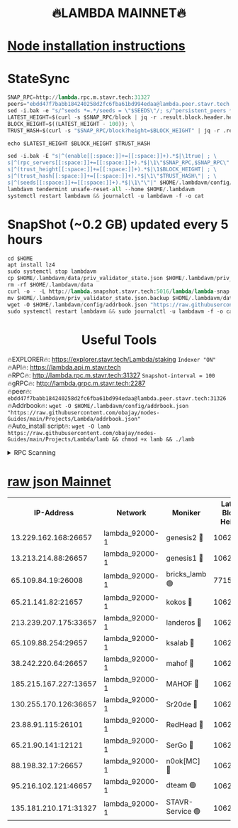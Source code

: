 <h1 align="center"> 🔥LAMBDA MAINNET🔥</h1>


[Node installation instructions](https://github.com/obajay/nodes-Guides/tree/main/Projects/Lambda)
=


# StateSync
```python
SNAP_RPC=http://lambda.rpc.m.stavr.tech:31327
peers="ebdd47f7babb184240258d2fc6fba61bd994edaa@lambda.peer.stavr.tech:31326" 
sed -i.bak -e "s/^seeds *=.*/seeds = \"$SEEDS\"/; s/^persistent_peers *=.*/persistent_peers = \"$PEERS\"/" $HOME/.lambdavm/config/config.toml
LATEST_HEIGHT=$(curl -s $SNAP_RPC/block | jq -r .result.block.header.height); \
BLOCK_HEIGHT=$((LATEST_HEIGHT - 100)); \
TRUST_HASH=$(curl -s "$SNAP_RPC/block?height=$BLOCK_HEIGHT" | jq -r .result.block_id.hash)

echo $LATEST_HEIGHT $BLOCK_HEIGHT $TRUST_HASH

sed -i.bak -E "s|^(enable[[:space:]]+=[[:space:]]+).*$|\1true| ; \
s|^(rpc_servers[[:space:]]+=[[:space:]]+).*$|\1\"$SNAP_RPC,$SNAP_RPC\"| ; \
s|^(trust_height[[:space:]]+=[[:space:]]+).*$|\1$BLOCK_HEIGHT| ; \
s|^(trust_hash[[:space:]]+=[[:space:]]+).*$|\1\"$TRUST_HASH\"| ; \
s|^(seeds[[:space:]]+=[[:space:]]+).*$|\1\"\"|" $HOME/.lambdavm/config/config.toml
lambdavm tendermint unsafe-reset-all --home $HOME/.lambdavm
systemctl restart lambdavm && journalctl -u lambdavm -f -o cat

```
# SnapShot (~0.2 GB) updated every 5 hours
```python
cd $HOME
apt install lz4
sudo systemctl stop lambdavm
cp $HOME/.lambdavm/data/priv_validator_state.json $HOME/.lambdavm/priv_validator_state.json.backup
rm -rf $HOME/.lambdavm/data
curl -o - -L http://lambda.snapshot.stavr.tech:5016/lambda/lambda-snap.tar.lz4 | lz4 -c -d - | tar -x -C $HOME/.lambdavm --strip-components 2
mv $HOME/.lambdavm/priv_validator_state.json.backup $HOME/.lambdavm/data/priv_validator_state.json
wget -O $HOME/.lambdavm/config/addrbook.json "https://raw.githubusercontent.com/obajay/nodes-Guides/main/Projects/Lambda/addrbook.json"
sudo systemctl restart lambdavm && sudo journalctl -u lambdavm -f -o cat
```
 <h1 align="center"> Useful Tools</h1>

🔥EXPLORER🔥:      https://explorer.stavr.tech/Lambda/staking	        `Indexer "ON"` \
🔥API🔥: 			 		 https://lambda.api.m.stavr.tech \
🔥RPC🔥:           http://lambda.rpc.m.stavr.tech:31327	              `Snapshot-interval = 100` \
🔥gRPC🔥:          http://lambda.grpc.m.stavr.tech:2287 \
🔥peer🔥:					 `ebdd47f7babb184240258d2fc6fba61bd994edaa@lambda.peer.stavr.tech:31326` \
🔥Addrbook🔥:    ```wget -O $HOME/.lambdavm/config/addrbook.json "https://raw.githubusercontent.com/obajay/nodes-Guides/main/Projects/Lambda/addrbook.json"``` \
🔥Auto_install script🔥: ```wget -O lamb https://raw.githubusercontent.com/obajay/nodes-Guides/main/Projects/Lambda/lamb && chmod +x lamb && ./lamb```


<details>
<summary>RPC Scanning</summary>

<h2 align="center"> We scan nodes in real time every 4 hours. And we provide the final result of RPC endpoints.
We cannot influence the operation of these nodes in any way. </h2>


```python
If Voting Power is higher than 0 --> then the Node is a validator of the network and may be subject to attack and be a potential threat to the chain.
```
```python
We marked such validators with a red symbol
```

</details>

[raw json Mainnet](https://rpc-check.lambm.stavr.tech/lambm/rpc-lambm-result.json)
=


<table><tr><th>IP-Address</th><th>Network</th><th>Moniker</th><th>Latest Block Height</th><th>Earliest Block Height</th><th>Catching Up</th><th>Tx Index</th><th>Voting Power</th><th>Scan Time</th></tr><tr><td>13.229.162.168:26657</td><td>lambda_92000-1</td><td>genesis2 🔴</td><td>10622364</td><td>1</td><td>False</td><td>on</td><td>16646650</td><td>2023-12-18T23:13:23.068889248UTC</td></tr><tr><td>13.213.214.88:26657</td><td>lambda_92000-1</td><td>genesis1 🔴</td><td>10622365</td><td>1</td><td>False</td><td>on</td><td>107835</td><td>2023-12-18T23:13:27.376318941UTC</td></tr><tr><td>65.109.84.19:26008</td><td>lambda_92000-1</td><td>bricks_lamb 🟢</td><td>7715743</td><td>7581001</td><td>False</td><td>on</td><td>0</td><td>2023-12-18T23:13:39.000345966UTC</td></tr><tr><td>65.21.141.82:21657</td><td>lambda_92000-1</td><td>kokos 🔴</td><td>10622365</td><td>7716001</td><td>False</td><td>off</td><td>546765</td><td>2023-12-18T23:13:29.839772399UTC</td></tr><tr><td>213.239.207.175:33657</td><td>lambda_92000-1</td><td>landeros 🔴</td><td>10622363</td><td>8136001</td><td>False</td><td>off</td><td>936723</td><td>2023-12-18T23:13:17.315914559UTC</td></tr><tr><td>65.109.88.254:29657</td><td>lambda_92000-1</td><td>ksalab 🔴</td><td>10622365</td><td>8715001</td><td>False</td><td>on</td><td>503213</td><td>2023-12-18T23:13:33.005037350UTC</td></tr><tr><td>38.242.220.64:26657</td><td>lambda_92000-1</td><td>mahof 🔴</td><td>10622336</td><td>10131001</td><td>False</td><td>off</td><td>770350</td><td>2023-12-18T23:13:12.667406038UTC</td></tr><tr><td>185.215.167.227:13657</td><td>lambda_92000-1</td><td>MAHOF 🔴</td><td>10622365</td><td>10134001</td><td>False</td><td>on</td><td>2051510</td><td>2023-12-18T23:13:26.404592580UTC</td></tr><tr><td>130.255.170.126:36657</td><td>lambda_92000-1</td><td>Sr20de 🔴</td><td>10622364</td><td>10353001</td><td>False</td><td>off</td><td>671446</td><td>2023-12-18T23:13:17.821945927UTC</td></tr><tr><td>23.88.91.115:26101</td><td>lambda_92000-1</td><td>RedHead 🔴</td><td>10622364</td><td>10522364</td><td>False</td><td>off</td><td>553202</td><td>2023-12-18T23:13:18.058511844UTC</td></tr><tr><td>65.21.90.141:12121</td><td>lambda_92000-1</td><td>SerGo 🔴</td><td>10622365</td><td>10522365</td><td>False</td><td>off</td><td>10551665</td><td>2023-12-18T23:13:33.401758166UTC</td></tr><tr><td>88.198.32.17:26657</td><td>lambda_92000-1</td><td>n0ok[MC] 🔴</td><td>10622367</td><td>10522367</td><td>False</td><td>off</td><td>1578630</td><td>2023-12-18T23:13:38.668040811UTC</td></tr><tr><td>95.216.102.121:46657</td><td>lambda_92000-1</td><td>dteam 🟢</td><td>10622365</td><td>10617501</td><td>False</td><td>off</td><td>0</td><td>2023-12-18T23:13:32.601782553UTC</td></tr><tr><td>135.181.210.171:31327</td><td>lambda_92000-1</td><td>STAVR-Service 🟢</td><td>10622365</td><td>10621001</td><td>False</td><td>on</td><td>0</td><td>2023-12-18T23:13:32.227387064UTC</td></tr></table>
